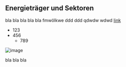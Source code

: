 ## Energieträger und Sektoren
 
bla bla bla bla bla fmwölkwe
ddd   ddd qdwdw  wdwd
[link](https://www.google.com)

  * 123
  * 456
    * 789

![image](/images/testing.jpg)  


bla bla bla

